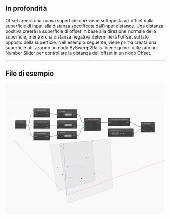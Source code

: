 ## In profondità
Offset creerà una nuova superficie che viene sottoposta ad offset dalla superficie di input alla distanza specificata dall'input distance. Una distanza positiva creerà la superficie di offset in base alla direzione normale della superficie, mentre una distanza negativa determinerà l'offset sul lato opposto della superficie. Nell'esempio seguente, viene prima creata una superficie utilizzando un nodo BySweep2Rails. Viene quindi utilizzato un Number Slider per controllare la distanza dell'offset in un nodo Offset.
___
## File di esempio

![Offset](./Autodesk.DesignScript.Geometry.Plane.Offset_img.jpg)

